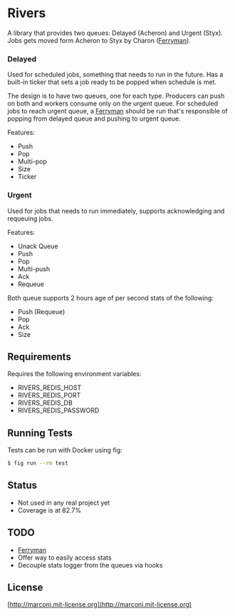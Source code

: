 # Rivers

A library that provides two queues: Delayed (Acheron) and Urgent (Styx). Jobs gets moved form Acheron to Styx by Charon ([Ferryman](https://github.com/marconi/ferryman)).

### Delayed

Used for scheduled jobs, something that needs to run in the future. Has a built-in ticker that sets a job ready to be popped when schedule is met.

The design is to have two queues, one for each type. Producers can push on both and workers consume only on the urgent queue. For scheduled jobs to reach urgent queue, a [Ferryman](https://github.com/marconi/ferryman) should be run that's responsible of popping from delayed queue and pushing to urgent queue.

Features:
- Push
- Pop
- Multi-pop
- Size
- Ticker

### Urgent

Used for jobs that needs to run immediately, supports acknowledging and requeuing jobs.

Features:
- Unack Queue
- Push
- Pop
- Multi-push
- Ack
- Requeue

Both queue supports 2 hours age of per second stats of the following:
- Push (Requeue)
- Pop
- Ack
- Size

## Requirements

Requires the following environment variables:

- RIVERS_REDIS_HOST
- RIVERS_REDIS_PORT
- RIVERS_REDIS_DB
- RIVERS_REDIS_PASSWORD

## Running Tests

Tests can be run with Docker using fig:

```sh
$ fig run --rm test
```

## Status
- Not used in any real project yet
- Coverage is at 82.7%

## TODO
- [Ferryman](https://github.com/marconi/ferryman)
- Offer way to easily access stats
- Decouple stats logger from the queues via hooks

## License

[http://marconi.mit-license.org](http://marconi.mit-license.org)
